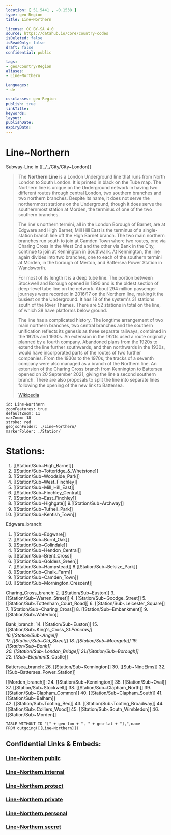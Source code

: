 ```yaml
---
location: [ 51.5441 , -0.1538 ] 
type: geo-Region
title: Line~Northern

license: CC BY-SA 4.0
source: https://datahub.io/core/country-codes
isDeleted: false
isReadOnly: false
draft: false
confidential: public

tags:
- geo/Country/Region
aliases:
- Line~Northern

Languages:
- de

cssclasses: geo-Region
publish: true
linkTitle: 
keywords: 
layout: 
publishDate: 
expiryDate: 
---
```


# Line~Northern

Subway-Line in [[../../City/City~London]] 

> The **Northern Line** is a London Underground line that runs from North London to South London. It is printed in black on the Tube map. The Northern line is unique on the Underground network in having two different routes through central London, two southern branches and two northern branches. Despite its name, it does not serve the northernmost stations on the Underground, though it does serve the southernmost station at Morden, the terminus of one of the two southern branches.
>
> The line's northern termini, all in the London Borough of Barnet, are at Edgware and High Barnet; Mill Hill East is the terminus of a single-station branch line off the High Barnet branch. The two main northern branches run south to join at Camden Town where two routes, one via Charing Cross in the West End and the other via Bank in the City, continue to join at Kennington in Southwark. At Kennington, the line again divides into two branches, one to each of the southern termini at Morden, in the borough of Merton, and Battersea Power Station in Wandsworth.
>
> For most of its length it is a deep tube line. The portion between Stockwell and Borough opened in 1890 and is the oldest section of deep-level tube line on the network. About 294 million passenger journeys were recorded in 2016/17 on the Northern line, making it the busiest on the Underground.  It has 18 of the system's 31 stations south of the River Thames. There are 52 stations in total on the line, of which 38 have platforms below ground.
>
> The line has a complicated history. The longtime arrangement of two main northern branches, two central branches and the southern unification reflects its genesis as three separate railways, combined in the 1920s and 1930s. An extension in the 1920s used a route originally planned by a fourth company. Abandoned plans from the 1920s to extend the line further southwards, and then northwards in the 1930s, would have incorporated parts of the routes of two further companies. From the 1930s to the 1970s, the tracks of a seventh company were also managed as a branch of the Northern line. An extension of the Charing Cross branch from Kennington to Battersea opened on 20 September 2021, giving the line a second southern branch. There are also proposals to split the line into separate lines following the opening of the new link to Battersea.
>
> [Wikipedia](https://en.wikipedia.org/wiki/Northern%20line)


```leaflet
id: Line~Northern
zoomFeatures: true 
defaultZoom: 11 
maxZoom: 18
stroke: red
geojsonFolder: ./Line~Northern/
markerFolder: ./Station/
```


# Stations:
1.	[[Station/Sub~High_Barnet]] 
2.	[[Station/Sub~Totteridge_&_Whetstone]] 
3.	[[Station/Sub~Woodside_Park]] 
4.	[[Station/Sub~West_Finchley]] 
5.	[[Station/Sub~Mill_Hill_East]] 
6.	[[Station/Sub~Finchley_Central]] 
7.	[[Station/Sub~East_Finchley]] 
8.	[[Station/Sub~Highgate]] 
9.[[Station/Sub~Archway]]  
10.	[[Station/Sub~Tufnell_Park]] 
11.	[[Station/Sub~Kentish_Town]] 

Edgware_branch:
1.	[[Station/Sub~Edgware]] 
2.	[[Station/Sub~Burnt_Oak]] 
3.	[[Station/Sub~Colindale]] 
4.	[[Station/Sub~Hendon_Central]] 
5.	[[Station/Sub~Brent_Cross]] 
6.	[[Station/Sub~Golders_Green]] 
7.	[[Station/Sub~Hampstead]] 
8.[[Station/Sub~Belsize_Park]]  
9.	[[Station/Sub~Chalk_Farm]] 
10.	[[Station/Sub~Camden_Town]] 
11.	[[Station/Sub~Mornington_Crescent]] 

Charing_Cross_branch:
2.	[[Station/Sub~Euston]] 
3.	[[Station/Sub~Warren_Street]] 
4.	[[Station/Sub~Goodge_Street]] 
5.	[[Station/Sub~Tottenham_Court_Road]] 
6.	[[Station/Sub~Leicester_Square]] 
7.	[[Station/Sub~Charing_Cross]] 
8.	[[Station/Sub~Embankment]] 
9.	[[Station/Sub~Waterloo]] 

Bank_branch:
14.	[[Station/Sub~Euston]] 
15.[[Station/Sub~King's_Cross_St._Pancras]]  
16.[[Station/Sub~Angel]]  
17.	[[Station/Sub~Old_Street]] 
18.	[[Station/Sub~Moorgate]] 
19.[[Station/Sub~Bank]]  
20.	[[Station/Sub~London_Bridge]] 
21.[[Station/Sub~Borough]]  
22.	[[Sub~Elephant_&_Castle]] 


Battersea_branch:
26.	[[Station/Sub~Kennington]] 
30.	[[Sub~NineElms]] 
32.	[[Sub~Battersea_Power_Station]] 

[[Morden_branch]]:
24.	[[Station/Sub~Kennington]] 
35.	[[Station/Sub~Oval]] 
37.	[[Station/Sub~Stockwell]] 
38.	[[Station/Sub~Clapham_North]] 
39.	[[Station/Sub~Clapham_Common]] 
40.	[[Station/Sub~Clapham_South]] 
41.[[Station/Sub~Balham]]  
42.	[[Station/Sub~Tooting_Bec]] 
43.	[[Station/Sub~Tooting_Broadway]] 
44.	[[Station/Sub~Colliers_Wood]] 
45.	[[Station/Sub~South_Wimbledon]] 
46.	[[Station/Sub~Morden]] 



```dataview
TABLE WITHOUT ID "[" + geo-lon + ", " + geo-lat + "],",name
FROM outgoing([[Line~Northern]])
```


## Confidential Links & Embeds: 

### [Line~Northern.public](/_public/\Earth\Continent\Europe\Europe~North\UK\England\Regions~England\London,Greater\cities~GreaterLondon\UndergroundLine~Northern.public.md) 

### [Line~Northern.internal](/_internal/\Earth\Continent\Europe\Europe~North\UK\England\Regions~England\London,Greater\cities~GreaterLondon\UndergroundLine~Northern.internal.md) 

### [Line~Northern.protect](/_protect/\Earth\Continent\Europe\Europe~North\UK\England\Regions~England\London,Greater\cities~GreaterLondon\UndergroundLine~Northern.protect.md) 

### [Line~Northern.private](/_private/\Earth\Continent\Europe\Europe~North\UK\England\Regions~England\London,Greater\cities~GreaterLondon\UndergroundLine~Northern.private.md) 

### [Line~Northern.personal](/_personal/\Earth\Continent\Europe\Europe~North\UK\England\Regions~England\London,Greater\cities~GreaterLondon\UndergroundLine~Northern.personal.md) 

### [Line~Northern.secret](/_secret/\Earth\Continent\Europe\Europe~North\UK\England\Regions~England\London,Greater\cities~GreaterLondon\UndergroundLine~Northern.secret.md)

